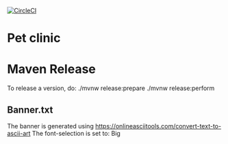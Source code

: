 [![CircleCI](https://dl.circleci.com/status-badge/img/gh/rsgilbert/pet-clinic/tree/main.svg?style=svg)](https://dl.circleci.com/status-badge/redirect/gh/rsgilbert/pet-clinic/tree/main)

# Pet clinic

# Maven Release

To release a version, do:
./mvnw release:prepare
./mvnw release:perform

## Banner.txt
The banner is generated using https://onlineasciitools.com/convert-text-to-ascii-art 
The font-selection is set to: Big 




